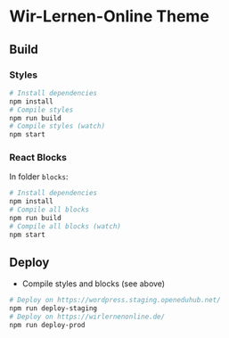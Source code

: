 # Wir-Lernen-Online Theme

## Build

### Styles
```sh
# Install dependencies
npm install
# Compile styles
npm run build
# Compile styles (watch)
npm start
```

### React Blocks

In folder `blocks`:
```sh
# Install dependencies
npm install
# Compile all blocks
npm run build
# Compile all blocks (watch)
npm start
```

## Deploy

- Compile styles and blocks (see above)

```sh
# Deploy on https://wordpress.staging.openeduhub.net/
npm run deploy-staging
# Deploy on https://wirlernenonline.de/
npm run deploy-prod
```
